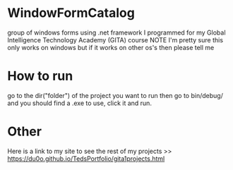 # WindowFormCatalog
group of windows forms using .net framework I programmed for my Global Intelligence Technology Academy (GITA) course 
NOTE I'm pretty sure this only works on windows but if it works on other os's then please tell me
# How to run
go to the dir("folder") of the project you want to run then go to bin/debug/ and you should find a .exe to use, click it and run.
# Other
Here is a link to my site to see the rest of my projects >> https://du0o.github.io/TedsPortfolio/gita1projects.html
